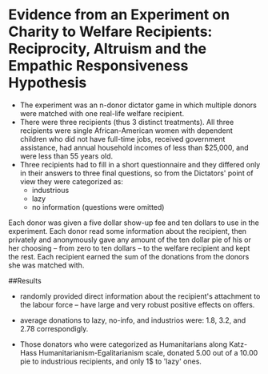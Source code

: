 # Evidence from an Experiment on Charity to Welfare Recipients: Reciprocity, Altruism and the Empathic Responsiveness Hypothesis 


* The experiment was an n-donor dictator game in which multiple donors were matched with one real-life welfare recipient.
* There were three recipients (thus 3 distinct treatments). All three recipients were single African-American women with dependent children who did not have full-time jobs, received government assistance, had annual household incomes of less than $25,000, and were less than 55 years old. 
* Three recipients had to fill in a short questionnaire and they differed only in their answers to three final questions, so from the Dictators' point of view they were categorized as:
    * industrious
    * lazy
    * no information (questions were omitted)

Each donor was given a five dollar show-up fee and ten dollars to use in the experiment. Each donor read some information about the recipient, then privately and anonymously gave any amount of the ten dollar pie of his or her choosing – from zero to ten dollars – to the welfare recipient and kept the rest. Each recipient earned the sum of the donations from the donors she was matched with.

##Results
* randomly provided direct information about the recipient's attachment to the labour force – have large and very robust positive effects on offers.

* average donations to lazy, no-info, and industrios were: 1.8, 	3.2, and 	2.78 correspondigly.
* Those donators who were categorized as Humanitarians along  Katz-Hass Humanitarianism-Egalitarianism scale, donated  5.00  out of a 10.00  pie  to  industrious  recipients, and only 1$  to  'lazy'  ones.

